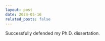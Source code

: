 ```yaml
---
layout: post
date: 2024-05-16
related_posts: false
---
```


Successfully defended my Ph.D. dissertation.
